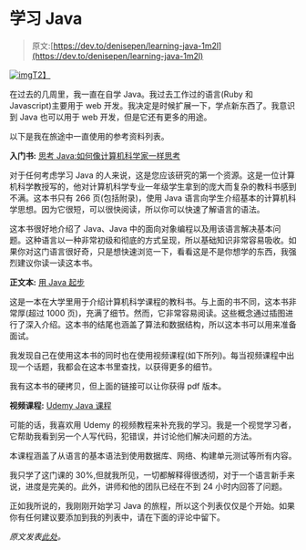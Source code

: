 # 学习 Java

> 原文:[https://dev.to/denisepen/learning-java-1m2l](https://dev.to/denisepen/learning-java-1m2l)

[![img](../Images/ce0ba34b7b5e3165c1bf41de1f73e990.png)T2】](https://res.cloudinary.com/practicaldev/image/fetch/s--IXCSW6Ws--/c_limit%2Cf_auto%2Cfl_progressive%2Cq_auto%2Cw_880/https://i.imgur.com/tg6tPAH.png)

在过去的几周里，我一直在自学 Java。我过去工作过的语言(Ruby 和 Javascript)主要用于 web 开发。我决定是时候扩展一下，学点新东西了。我意识到 Java 也可以用于 web 开发，但是它还有更多的用途。

以下是我在旅途中一直使用的参考资料列表。

**入门书:**
[思考 Java:如何像计算机科学家一样思考](http://www.greenteapress.com/thinkapjava/thinkapjava.pdf)

对于任何考虑学习 Java 的人来说，这是您应该研究的第一个资源。这是一位计算机科学教授写的，他对计算机科学专业一年级学生拿到的庞大而复杂的教科书感到不满。这本书只有 266 页(包括附录)，使用 Java 语言向学生介绍基本的计算机科学思想。因为它很短，可以很快阅读，所以你可以快速了解语言的语法。

这本书很好地介绍了 Java、Java 中的面向对象编程以及用该语言解决基本问题。这种语言以一种非常初级和彻底的方式呈现，所以基础知识非常容易吸收。如果你对这门语言很好奇，只是想快速浏览一下，看看这是不是你想学的东西，我强烈建议你读一读这本书。

**正文本:**
[用 Java 起步](https://www.scribd.com/document/265519876/Starting-Out-With-Java-pdf)

这是一本在大学里用于介绍计算机科学课程的教科书。与上面的书不同，这本书非常厚(超过 1000 页)，充满了细节。然而，它非常容易阅读。这些概念通过插图进行了深入介绍。这本书的结尾也涵盖了算法和数据结构，所以这本书可以用来准备面试。

我发现自己在使用这本书的同时也在使用视频课程(如下所列)。每当视频课程中出现一个话题，我都会在这本书里查找，以获得更多的细节。

我有这本书的硬拷贝，但上面的链接可以让你获得 pdf 版本。

**视频课程:**
[Udemy Java 课程](https://www.udemy.com/java-the-complete-java-developer-course/)

可能的话，我喜欢用 Udemy 的视频教程来补充我的学习。我是一个视觉学习者，它帮助我看到另一个人写代码，犯错误，并讨论他们解决问题的方法。

本课程涵盖了从语言的基本语法到使用数据库、网络、构建单元测试等所有内容。

我只学了这门课的 30%,但就我所见，一切都解释得很透彻，对于一个语言新手来说，进度是完美的。此外，讲师和他的团队已经在不到 24 小时内回答了问题。

正如我所说的，我刚刚开始学习 Java 的旅程，所以这个列表仅仅是个开始。如果你有任何建议要添加到我的列表中，请在下面的评论中留下。

*原文发表[此处](http://deniseonaquest.com/learning_java)。*